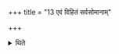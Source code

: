 +++
title = "13 एवं विहितं सर्वसोमानाम्"

+++

<details><summary>थिते</summary>

13. The duties of the Brahman prescribed here are applicable to all the Soma (sacrifice)s. 
</details>
